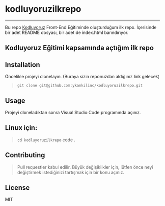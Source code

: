 # kodluyoruzilkrepo
---
Bu repo [Kodluyoruz](https://www.kodluyoruz.org/) Front-End Eğitiminde oluşturduğum ilk repo. İçerisinde bir adet README dosyası, bir adet de index.html barındırıyor.
## Kodluyoruz Eğitimi kapsamında açtığım ilk repo
## Installation
Öncelikle projeyi clonelayın. (Buraya sizin reponuzdan aldığınız link gelecek)

> ``git clone git@github.com:ykankilinc/kodluyoruzilkrepo.git``
## Usage
Projeyi cloneladıktan sonra Visual Studio Code programında açınız.

## Linux için:

> ``cd kodluyoruzilkrepo``
code .
## Contributing
> Pull requestler kabul edilir. Büyük değişiklikler için, lütfen önce neyi değiştirmek istediğinizi tartışmak için bir konu açınız.

## License
MIT
